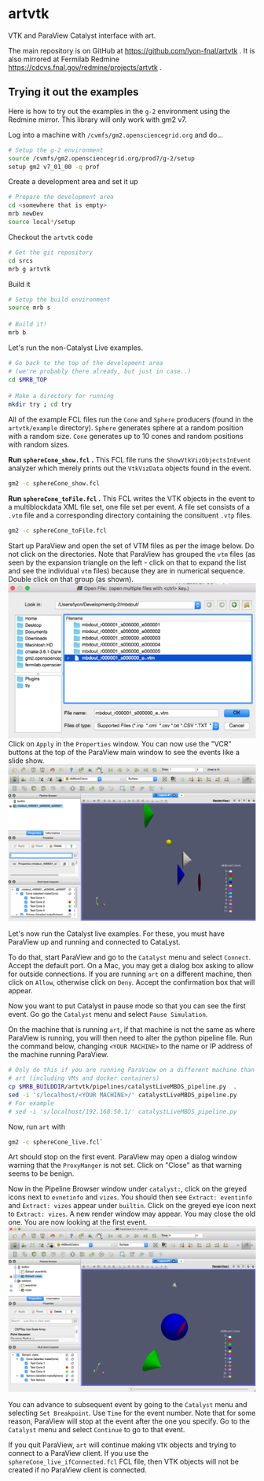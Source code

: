 # artvtk
VTK and ParaView Catalyst interface with art.

The main repository is on GitHub at https://github.com/lyon-fnal/artvtk . 
It is also mirrored at Fermilab Redmine https://cdcvs.fnal.gov/redmine/projects/artvtk .

## Trying it out the examples

Here is how to try out the examples in the `g-2` 
environment using the Redmine mirror. This library will only work with 
 gm2 v7.

Log into a machine with `/cvmfs/gm2.opensciencegrid.org` and do...

```bash
# Setup the g-2 environment
source /cvmfs/gm2.opensciencegrid.org/prod7/g-2/setup
setup gm2 v7_01_00 -q prof
```

Create a development area and set it up

```bash
# Prepare the development area
cd <somewhere that is empty>
mrb newDev
source local*/setup
```

Checkout the `artvtk` code

```bash
# Get the git repository
cd srcs
mrb g artvtk
```

Build it

```bash
# Setup the build environment
source mrb s

# Build it!
mrb b
```

Let's run the non-Catalyst Live examples. 

```bash
# Go back to the top of the development area 
# (we're probably there already, but just in case..)
cd $MRB_TOP

# Make a directory for running
mkdir try ; cd try
```

All of the example FCL files run the `Cone` and `Sphere` producers (found 
in the `artvtk/example` directory). `Sphere` generates sphere at a random
position with a random size. `Cone` generates up to 10 cones and random
 positions with random sizes. 

**Run `sphereCone_show.fcl` .** This FCL file runs the `ShowVtkVizObjectsInEvent` 
analyzer which merely prints out the `VtkVizData` objects found in the
event. 

```bash
gm2 -c sphereCone_show.fcl
```

**Run `sphereCone_toFile.fcl` .** This FCL writes the VTK objects in the 
 event to a multiblockdata XML file set, one file set per event. A file set
 consists of a `.vtm` file and a corresponding directory containing the 
 consituent `.vtp` files. 
 
 ```bash
 gm2 -c sphereCone_toFile.fcl
 ```

Start up ParaView and open the set of VTM files as per the image below.
Do not click on the directories. Note that ParaView has grouped the 
`vtm` files (as seen by the expansion triangle on the left - click on that
to expand the list and see the individual `vtm` files) because they 
are in numerical sequence. Double click on that group (as shown).
![Open VTM files](readme_img/openvtm.png)
Click on `Apply` in the `Properties` window. You can now use the "VCR"
buttons at the top of the ParaView main window to see the events like a slide show.
![Slide Show](readme_img/slideshow.png)

Let's now run the Catalyst live examples. For these, you must have 
ParaView up and running and connected to CataLyst. 

To do that, start ParaView and go to the `Catalyst` menu and select `Connect`. 
Accept the default port. On a Mac, you may get a dialog box asking to allow for
outside connections. If you are running `art` on a different machine, then
click on `Allow`, otherwise click on `Deny`. Accept the confirmation box
that will appear. 

Now you want to put Catalyst in pause mode so that
you can see the first event. Go go the `Catalyst` menu and select 
`Pause Simulation`.

On the machine that is running `art`, if that machine is not the same
as where ParaView is running, you will then need to alter the 
python pipeline file. Run the command below, changing `<YOUR MACHINE>` 
to the name or IP address of the machine running ParaView.  

```bash
# Only do this if you are running ParaView on a different machine than
# art (including VMs and docker containers)
cp $MRB_BUILDDIR/artvtk/pipelines/catalystLiveMBDS_pipeline.py  .
sed -i 's/localhost/<YOUR MACHINE>/' catalystLiveMBDS_pipeline.py
# For example
# sed -i 's/localhost/192.168.50.1/' catalystLiveMBDS_pipeline.py
```

Now, run `art` with
```bash
gm2 -c sphereCone_live.fcl`
```

Art should stop on the first event. ParaView may open a dialog window 
warning that the `ProxyManger` is not set. Click on "Close" as that
warning seems to be benign. 

Now in the Pipeline Browser window under `catalyst:`, click on the greyed icons next to `evnetinfo`
and `vizes`. You should then see `Extract: eventinfo` and `Extract: vizes`
appear under `builtin`. Click on the greyed eye icon next to `Extract: vizes`. 
A new render window may appear. You may close the old one. You are now 
 looking at the first event. 
![First event](readme_img/firstEvent.png)

You can advance to subsequent event by going to the `Catalyst` menu
and selecting `Set Breakpoint`. Use `Time` for the event number. Note
that for some reason, ParaView will stop at the event after the one 
you specify. Go to the `Catalyst` menu and select `Continue` to go 
to that event. 

If you quit ParaView, `art` will continue making `VTK` objects and
trying to connect to a ParaView client. If you use the 
`sphereCone_live_ifConnected.fcl` FCL file, then VTK objects will not be
created if no ParaView client is connected. 



